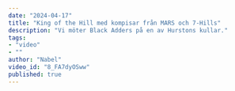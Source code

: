 ```yaml
---
date: "2024-04-17"
title: "King of the Hill med kompisar från MARS och 7-Hills"
description: "Vi möter Black Adders på en av Hurstons kullar."
tags:
- "video"
- ""
author: "Nabel"
video_id: "8_FA7dyOSww"
published: true
---
```

